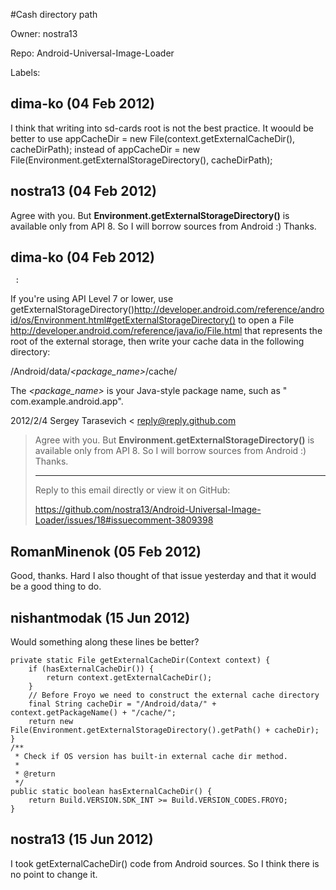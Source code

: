 #Cash directory path

Owner: nostra13

Repo: Android-Universal-Image-Loader

Labels: 

## dima-ko (04 Feb 2012)

I think that writing into sd-cards root is not the best practice. It woould be better to use 
appCacheDir = new File(context.getExternalCacheDir(), cacheDirPath);
instead of 
 appCacheDir = new File(Environment.getExternalStorageDirectory(), cacheDirPath);


## nostra13 (04 Feb 2012)

Agree with you. But **Environment.getExternalStorageDirectory()** is available only from API 8. So I will borrow sources from Android :) Thanks.


## dima-ko (04 Feb 2012)

```
 :
```

If you're using API Level 7 or lower, use
getExternalStorageDirectory()http://developer.android.com/reference/android/os/Environment.html#getExternalStorageDirectory()
to
open a File http://developer.android.com/reference/java/io/File.html that
represents the root of the external storage, then write your cache data in
the following directory:

/Android/data/_<package_name>_/cache/

The _<package_name>_ is your Java-style package name, such as "
com.example.android.app".

2012/2/4 Sergey Tarasevich <
reply@reply.github.com

> Agree with you. But **Environment.getExternalStorageDirectory()** is
> available only from API 8. So I will borrow sources from Android :) Thanks.
> 
> ---
> 
> Reply to this email directly or view it on GitHub:
> 
> https://github.com/nostra13/Android-Universal-Image-Loader/issues/18#issuecomment-3809398


## RomanMinenok (05 Feb 2012)

Good, thanks. Hard I also thought of that issue yesterday and that it would be a good thing to do.


## nishantmodak (15 Jun 2012)

Would something along these lines be better?

```
private static File getExternalCacheDir(Context context) {
    if (hasExternalCacheDir()) {
        return context.getExternalCacheDir();
    }
    // Before Froyo we need to construct the external cache directory
    final String cacheDir = "/Android/data/" + context.getPackageName() + "/cache/";
    return new File(Environment.getExternalStorageDirectory().getPath() + cacheDir);
}
/**
 * Check if OS version has built-in external cache dir method.
 *
 * @return
 */
public static boolean hasExternalCacheDir() {
    return Build.VERSION.SDK_INT >= Build.VERSION_CODES.FROYO;
}
```


## nostra13 (15 Jun 2012)

I took getExternalCacheDir() code from Android sources. So I think there is no point to change it.


